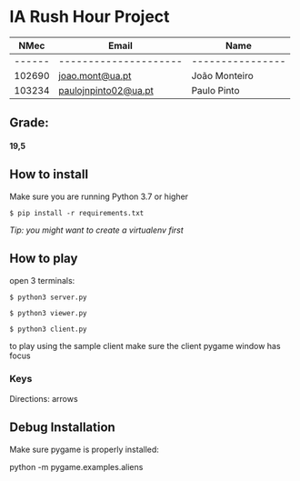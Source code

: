 # IA Rush Hour Project

| NMec   | Email                 | Name             |
| ------ | --------------------- | ---------------- |
| ------ | --------------------- | ---------------- |
| 102690 | joao.mont@ua.pt       | João Monteiro   |
| 103234 | paulojnpinto02@ua.pt  | Paulo Pinto      |

## Grade:

#### 19,5

## How to install

Make sure you are running Python 3.7 or higher

`$ pip install -r requirements.txt`

*Tip: you might want to create a virtualenv first*

## How to play

open 3 terminals:

`$ python3 server.py`

`$ python3 viewer.py`

`$ python3 client.py`

to play using the sample client make sure the client pygame window has focus

### Keys

Directions: arrows

## Debug Installation

Make sure pygame is properly installed:

python -m pygame.examples.aliens
